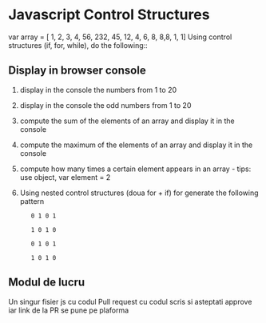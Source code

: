 # Javascript Control Structures

var array = [ 1, 2, 3, 4, 56, 232, 45, 12, 4, 6, 8, 8,8, 1, 1]
Using control structures (if, for, while), do the following::
## Display in browser console

1.  display in the console the numbers from 1 to 20
2.  display in the console the odd numbers from 1 to 20
3.  compute the sum of the elements of an array and display it in the console
4.  compute the maximum of the elements of an array and display it in the console
5.  compute how many times a certain element appears in an array - tips: use object, var element = 2
6.  Using nested control structures (doua for + if) for generate the following pattern
           
           0 1 0 1

           1 0 1 0

           0 1 0 1

           1 0 1 0

## Modul de lucru

Un singur fisier js cu codul
Pull request cu codul scris si asteptati approve iar link de la PR se pune pe plaforma

